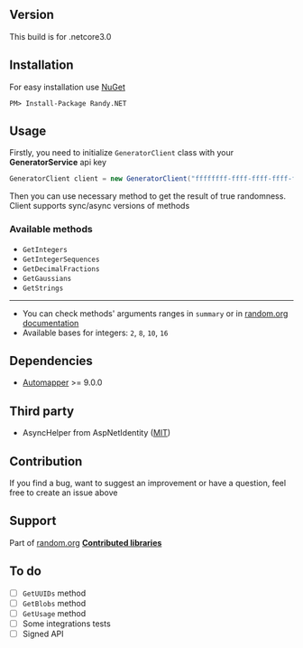 ## Version

This build is for .netcore3.0

## Installation

For easy installation use [NuGet](http://docs.nuget.org/docs/start-here/installing-nuget)

```
PM> Install-Package Randy.NET
```

## Usage

Firstly, you need to initialize `GeneratorClient` class with your **GeneratorService** api key

```c#
GeneratorClient client = new GeneratorClient("ffffffff-ffff-ffff-ffff-ffffffffffff");
```
Then you can use necessary method to get the result of true randomness. Client supports sync/async versions of methods

### Available methods

- `GetIntegers`
- `GetIntegerSequences`
- `GetDecimalFractions`
- `GetGaussians`
- `GetStrings`

***
- You can check methods' arguments ranges in `summary` or in [random.org documentation](https://api.random.org/json-rpc/2/basic) 
- Available bases for integers: `2`, `8`, `10`, `16`
## Dependencies

- [Automapper](https://automapper.org/) >= 9.0.0

## Third party

- AsyncHelper from AspNetIdentity ([MIT](https://github.com/aspnet/AspNetIdentity/blob/master/License.txt))

## Contribution

If you find a bug, want to suggest an improvement or have a question, feel free to create an issue above

## Support

Part of [random.org](random.org) **[Contributed libraries](https://api.random.org/json-rpc/2/source-code)**

## To do

- [ ] `GetUUIDs` method
- [ ] `GetBlobs` method
- [ ] `GetUsage` method
- [ ] Some integrations tests
- [ ] Signed API
